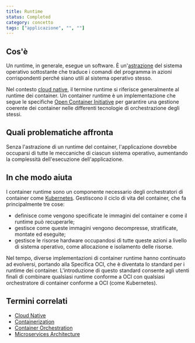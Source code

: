 ```yaml
---
title: Runtime
status: Completed
category: concetto
tags: ["applicazione", "", ""]
---
```


## Cos'è

Un runtime, in generale, esegue un software.
È un'[astrazione](/it/abstraction/) del sistema operativo sottostante che traduce i comandi del programma in azioni corrispondenti perché siano utili al sistema operativo stesso.

Nel contesto [cloud native](/it/cloud-native-apps/), il termine runtime si riferisce generalmente al runtime dei container. 
Un container runtime è un implementazione che segue le specifiche [Open Container Initiative](https://opencontainers.org/) per garantire una gestione coerente dei container nelle differenti tecnologie di orchestrazione degli stessi.

## Quali problematiche affronta
Senza l'astrazione di un runtime del container, l'applicazione dovrebbe occuparsi di tutte le meccaniche di ciascun sistema operativo, aumentando la complessità dell'esecuzione dell'applicazione.

## In che modo aiuta
I container runtime sono un componente necessario degli orchestratori di container come [Kubernetes](/it/kubernetes). 
Gestiscono il ciclo di vita del container, che fa principalmente tre cose: 

- definisce come vengono specificate le immagini del container e come il runtime può recuperarle;
- gestisce come queste immagini vengono decompresse, stratificate, montate ed eseguite;
- gestisce le risorse hardware occupandosi di tutte queste azioni a livello di sistema operativo, come allocazione e isolamento delle risorse.

Nel tempo, diverse implementazioni di container runtime hanno continuato ad evolversi, portando alla Specifica OCI, che è diventata lo standard per i runtime dei container.
L'introduzione di questo standard consente agli utenti finali di combinare qualsiasi runtime conforme a OCI con qualsiasi orchestratore di container conforme a OCI (come Kubernetes).

## Termini correlati

- [Cloud Native](/it/cloud-native-apps/)
- [Containerization](/it/containerization/)
- [Container Orchestration](/it/container-orchestration/)
- [Microservices Architecture](/it/microservices-architecture/)